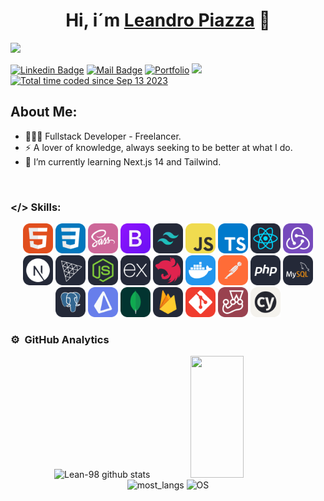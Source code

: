 <div align="center">
<h1 align="center">Hi, i´m <a href="https://portfolio-leandropiazza.netlify.app/">Leandro Piazza</a> 👋</h1>
</div>

<img src="https://i.imgur.com/W1xAjko.jpg">

<div align="start">
    
[![Linkedin Badge](https://img.shields.io/badge/linkedin-%230077B5.svg?&style=for-the-badge&logo=linkedin&logoColor=white)](https://www.linkedin.com/in/leandro-piazza23/)
[![Mail Badge](https://img.shields.io/badge/email-c14438?style=for-the-badge&logo=Gmail&logoColor=white&link=mailto:leandro.piazza.dev@gmail.com)](mailto:leandro.piazza.dev@gmail.com)
 [![Portfolio](https://img.shields.io/badge/my_portfolio-000?style=for-the-badge&logo=ko-fi&logoColor=white)](https://portfolio-leandropiazza.netlify.app/)
 <a href="https://github.com/antonkomarev/github-profile-views-counter"><img src="https://komarev.com/ghpvc/?username=Lean-98&style=for-the-badge"></a>
 <a href="https://wakatime.com/@c4402533-e4bc-40e8-bfda-83bc4e28f648"><img src="https://wakatime.com/badge/user/c4402533-e4bc-40e8-bfda-83bc4e28f648.svg" width='180px' height='28px' alt="Total time coded since Sep 13 2023" /></a>
</div>

<!----------------------------------------------------------------------------------------------------------------------------------------------------------------------------------------------------->

## About Me:

- 👨🏽‍💻 Fullstack Developer - Freelancer.
- ⚡️ A lover of knowledge, always seeking to be better at what I do.
- 🌱 I’m currently learning Next.js 14 and Tailwind.
<br>

<!----------------------------------------------------------------------------------------------------------------------------------------------------------------------------------------------------->
### </> Skills:

<p align="center">
<img src="https://github.com/tandpfun/skill-icons/blob/main/icons/HTML.svg" width="48" title="HTML"> 
<img src="https://github.com/tandpfun/skill-icons/blob/main/icons/CSS.svg" width="48" title="CSS">   
<img src="https://github.com/tandpfun/skill-icons/blob/main/icons/Sass.svg" width="48" title="Sass">  
<img src="https://github.com/tandpfun/skill-icons/blob/main/icons/Bootstrap.svg" width="48" title="Bootstrap">
<img src="https://raw.githubusercontent.com/tandpfun/skill-icons/65dea6c4eaca7da319e552c09f4cf5a9a8dab2c8/icons/TailwindCSS-Dark.svg" width="48" title="TailWind">
<!--<img src="https://github.com/tandpfun/skill-icons/blob/main/icons/MaterialUI-Dark.svg" width="48" title="MUI">-->  
<img src="https://github.com/tandpfun/skill-icons/blob/main/icons/JavaScript.svg" width="48"  title="Javascript">   
<img src="https://github.com/tandpfun/skill-icons/blob/main/icons/TypeScript.svg" width="48" title="TypeScript">   
<img src="https://github.com/tandpfun/skill-icons/blob/main/icons/React-Dark.svg" width="48" title="React.Js"> 
<img src="https://github.com/tandpfun/skill-icons/blob/main/icons/Redux.svg" width="48" title="Redux.Js">
<img src="https://github.com/tandpfun/skill-icons/blob/main/icons/NextJS-Dark.svg" width="48" title="Next.Js">
<img src="https://github.com/tandpfun/skill-icons/blob/main/icons/ThreeJS-Dark.svg" width="48" title="ThreeJs">         
<img src="https://github.com/tandpfun/skill-icons/blob/main/icons/NodeJS-Dark.svg" width="48" title="NodeJS"> 
<img src="https://github.com/tandpfun/skill-icons/blob/main/icons/ExpressJS-Dark.svg" width="48" title="ExpressJS"> 
<img src="https://raw.githubusercontent.com/tandpfun/skill-icons/65dea6c4eaca7da319e552c09f4cf5a9a8dab2c8/icons/NestJS-Dark.svg" width="48" title="NestJS"> 
 <img src="https://raw.githubusercontent.com/tandpfun/skill-icons/65dea6c4eaca7da319e552c09f4cf5a9a8dab2c8/icons/Docker.svg" width="48" title="Docker"> 
<img src="https://raw.githubusercontent.com/tandpfun/skill-icons/65dea6c4eaca7da319e552c09f4cf5a9a8dab2c8/icons/Postman.svg" width="48" title="Postman">
<img src="https://github.com/tandpfun/skill-icons/blob/main/icons/PHP-Dark.svg" width="48" title="PHP"> 
<img src="https://github.com/tandpfun/skill-icons/blob/main/icons/MySQL-Dark.svg" width="48" title="MySQL"> 
<img src="https://raw.githubusercontent.com/tandpfun/skill-icons/65dea6c4eaca7da319e552c09f4cf5a9a8dab2c8/icons/PostgreSQL-Dark.svg" width="48" title="PostgreSQL"> 
<img src="https://raw.githubusercontent.com/tandpfun/skill-icons/65dea6c4eaca7da319e552c09f4cf5a9a8dab2c8/icons/Prisma.svg" width="48" title="Prisma"> 
<img src="https://github.com/tandpfun/skill-icons/blob/main/icons/MongoDB.svg" width="48" title="MongoDB">  
<img src="https://github.com/tandpfun/skill-icons/blob/main/icons/Firebase-Dark.svg" width="48" title="Firebase">      
<!--<img src="https://raw.githubusercontent.com/tandpfun/skill-icons/65dea6c4eaca7da319e552c09f4cf5a9a8dab2c8/icons/AWS-Dark.svg" width="48" title="AWS">-->   
<img src="https://github.com/tandpfun/skill-icons/blob/main/icons/Git.svg" width="48" title="Git">  
<img src="https://github.com/tandpfun/skill-icons/blob/main/icons/Jest.svg" width="48" title="Jest">  
<img src="https://raw.githubusercontent.com/tandpfun/skill-icons/65dea6c4eaca7da319e552c09f4cf5a9a8dab2c8/icons/Cypress-Light.svg" width="48" title="Cypress"> 
<!--<img src="https://raw.githubusercontent.com/tandpfun/skill-icons/65dea6c4eaca7da319e552c09f4cf5a9a8dab2c8/icons/Linux-Dark.svg" width="48" title="Linux">--> 
<!--<img src="https://raw.githubusercontent.com/tandpfun/skill-icons/65dea6c4eaca7da319e552c09f4cf5a9a8dab2c8/icons/Windows-Dark.svg" width="48" title="Windows">--> 

<!--<img src="" width="48" title="">-->  
<p/>

<!----------------------------------------------------------------------------------------------------------------------------------------------------------------------------------------------------->
### ⚙️ &nbsp;GitHub Analytics
<div align="center">  
  <img width="49%" height="195px" src="https://github-readme-stats.vercel.app/api?username=Lean-98&show_icons=true&count_private=true&hide_border=true&title_color=02D9F7FF&icon_color=02D9F7FF&text_color=c9d1d9&bg_color=0d1117" alt="Lean-98 github stats" /> 
  
  <img width="41%" height="195px" src="https://github-readme-stats.vercel.app/api/top-langs/?username=Lean-98&layout=compact&hide_border=true&title_color=02D9F7FF&text_color=02D9F7FF&bg_color=0d1117" />
</div> 


<!----------------------------------------------------------------------------------------------------------------------------------------------------------------------------------------------------->
<div align='center'>
  <!--<img src="https://github-readme-stats.vercel.app/api/wakatime?username=Lean98&theme=react&langs_count=6&layout=compact&range=all_time" alt="wakatime" >-->
  <!--<img src="https://github-readme-stats.vercel.app/api/top-langs/?username=Lean-98&theme=react&langs_count=2" alt="most_langs">-->
<img src="https://wakatime.com/share/@Lean98/a435c08e-e923-44c0-aa40-fbba9bf5483f.svg" alt="most_langs" width="500">
    <img src="https://wakatime.com/share/@Lean98/fede8aac-5b7b-4231-bdbd-d960eaafa159.svg" alt="OS" width="500">
</div>
 
